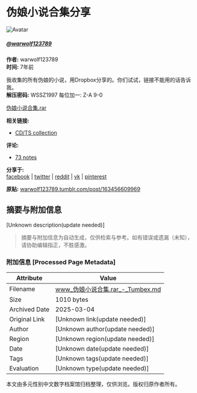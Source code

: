 # 伪娘小说合集分享

![Avatar](https://api.tumblr.com/v2/blog/warwolf123789.tumblr.com/avatar/64)

##### [@warwolf123789](https://www.tumbex.com/warwolf123789.tumblr/posts)

**作者:** warwolf123789  
**时间:** 7年前  

我收集的所有伪娘的小说，用Dropbox分享的。你们试试，链接不能用的话告诉我。  
**解压密码:** WSSZ1997 每位加一: Z-A 9-0

[伪娘小说合集.rar](https://www.dropbox.com/s/dkbjly3methabve/%E4%BC%AA%E5%A8%98%E5%B0%8F%E8%AF%B4%E5%90%88%E9%9B%86.rar?dl=0)

**相关链接:**  
- [CD/TS collection](/tuizihulituzi-deactivated201708.tumblr/post/163432890607 "Not found")

**评论:**  
- [73 notes](/warwolf123789.tumblr/post/163456609969/伪娘小说合集rar)

**分享于:**  
[facebook](#) | [twitter](#) | [reddit](#) | [vk](#) | [pinterest](#)  

**原贴:** [warwolf123789.tumblr.com/post/163456609969](//warwolf123789.tumblr.com/post/163456609969)
<!-- tcd_original_link https://www.tumbex.com/warwolf123789.tumblr/post/163456609969 -->


## 摘要与附加信息

<!-- tcd_abstract -->
[Unknown description(update needed)]
<!-- tcd_abstract_end -->

> 摘要与附加信息为自动生成，仅供检索与参考。如有错误或遗漏（未知），请协助编辑指正，不胜感激。

### 附加信息 [Processed Page Metadata]

| Attribute       | Value                                  |
|-----------------|----------------------------------------|
| Filename        | www_伪娘小说合集.rar_-_Tumbex.md                             |
| Size            | 1010 bytes                           |
| Archived Date   | 2025-03-04                             |
| Original Link   | [Unknown link(update needed)]                       |
| Author          | [Unknown author(update needed)]                               |
| Region          | [Unknown region(update needed)]                               |
| Date            | [Unknown date(update needed)]                                 |
| Tags            | [Unknown tags(update needed)]                                 |
| Evaluation            | [Unknown type(update needed)]                                 |
<!-- tcd_table_end -->

本文由多元性别中文数字档案馆归档整理，仅供浏览。版权归原作者所有。
